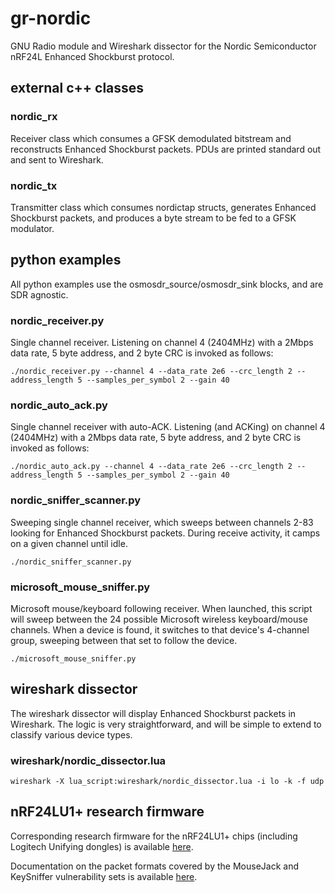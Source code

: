 # gr-nordic

GNU Radio module and Wireshark dissector for the Nordic Semiconductor nRF24L Enhanced Shockburst protocol. 

## external c++ classes

### nordic_rx

Receiver class which consumes a GFSK demodulated bitstream and reconstructs Enhanced Shockburst packets. PDUs are printed standard out and sent to Wireshark.

### nordic_tx

Transmitter class which consumes nordictap structs, generates Enhanced Shockburst packets, and produces a byte stream to be fed to a GFSK modulator. 

## python examples

All python examples use the osmosdr_source/osmosdr_sink blocks, and are SDR agnostic. 

### nordic_receiver.py

Single channel receiver. Listening on channel 4 (2404MHz) with a 2Mbps data rate, 5 byte address, and 2 byte CRC is invoked as follows: 

```./nordic_receiver.py --channel 4 --data_rate 2e6 --crc_length 2 --address_length 5 --samples_per_symbol 2 --gain 40```

### nordic_auto_ack.py

Single channel receiver with auto-ACK. Listening (and ACKing) on channel 4 (2404MHz) with a 2Mbps data rate, 5 byte address, and 2 byte CRC is invoked as follows: 

```./nordic_auto_ack.py --channel 4 --data_rate 2e6 --crc_length 2 --address_length 5 --samples_per_symbol 2 --gain 40```

### nordic_sniffer_scanner.py

Sweeping single channel receiver, which sweeps between channels 2-83 looking for Enhanced Shockburst packets. During receive activity, it camps on a given channel until idle. 

```./nordic_sniffer_scanner.py ```

### microsoft_mouse_sniffer.py

Microsoft mouse/keyboard following receiver. When launched, this script will sweep between the 24 possible Microsoft wireless keyboard/mouse channels. When a device is found, it switches to that device's 4-channel group, sweeping between that set to follow the device. 

```./microsoft_mouse_sniffer.py ```

## wireshark dissector

The wireshark dissector will display Enhanced Shockburst packets in Wireshark. The logic is very straightforward, and will be simple to extend to classify various device types. 

### wireshark/nordic_dissector.lua

```wireshark -X lua_script:wireshark/nordic_dissector.lua -i lo -k -f udp ```

## nRF24LU1+ research firmware

Corresponding research firmware for the nRF24LU1+ chips (including Logitech Unifying dongles) is available [here](https://github.com/BastilleResearch/nrf-research-firmware/). 

Documentation on the packet formats covered by the MouseJack and KeySniffer vulnerability sets is available [here](https://github.com/BastilleResearch/mousejack/tree/master/doc/pdf). 
